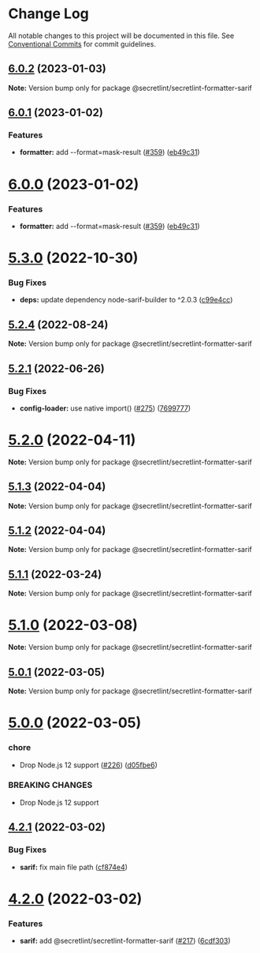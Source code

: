 # Change Log

All notable changes to this project will be documented in this file.
See [Conventional Commits](https://conventionalcommits.org) for commit guidelines.

## [6.0.2](https://github.com/secretlint/secretlint/compare/v6.0.1...v6.0.2) (2023-01-03)

**Note:** Version bump only for package @secretlint/secretlint-formatter-sarif

## [6.0.1](https://github.com/secretlint/secretlint/compare/v5.3.0...v6.0.1) (2023-01-02)

### Features

* **formatter:** add --format=mask-result ([#359](https://github.com/secretlint/secretlint/issues/359)) ([eb49c31](https://github.com/secretlint/secretlint/commit/eb49c314ba45048a6b2d40e90fa4d0f5f82ca1d0))

# [6.0.0](https://github.com/secretlint/secretlint/compare/v5.3.0...v6.0.0) (2023-01-02)

### Features

* **formatter:** add --format=mask-result ([#359](https://github.com/secretlint/secretlint/issues/359)) ([eb49c31](https://github.com/secretlint/secretlint/commit/eb49c314ba45048a6b2d40e90fa4d0f5f82ca1d0))

# [5.3.0](https://github.com/secretlint/secretlint/compare/v5.2.4...v5.3.0) (2022-10-30)

### Bug Fixes

* **deps:** update dependency node-sarif-builder to ^2.0.3 ([c99e4cc](https://github.com/secretlint/secretlint/commit/c99e4cc461bb469ea339db248cff68df89ba5fdc))

## [5.2.4](https://github.com/secretlint/secretlint/compare/v5.2.3...v5.2.4) (2022-08-24)

**Note:** Version bump only for package @secretlint/secretlint-formatter-sarif

## [5.2.1](https://github.com/secretlint/secretlint/compare/v5.2.0...v5.2.1) (2022-06-26)

### Bug Fixes

* **config-loader:** use native import() ([#275](https://github.com/secretlint/secretlint/issues/275)) ([7699777](https://github.com/secretlint/secretlint/commit/769977776eaa5bd8b663106195f88d7e3070d1d6))

# [5.2.0](https://github.com/secretlint/secretlint/compare/v5.1.3...v5.2.0) (2022-04-11)

**Note:** Version bump only for package @secretlint/secretlint-formatter-sarif

## [5.1.3](https://github.com/secretlint/secretlint/compare/v5.1.1...v5.1.3) (2022-04-04)

**Note:** Version bump only for package @secretlint/secretlint-formatter-sarif

## [5.1.2](https://github.com/secretlint/secretlint/compare/v5.1.1...v5.1.2) (2022-04-04)

**Note:** Version bump only for package @secretlint/secretlint-formatter-sarif

## [5.1.1](https://github.com/secretlint/secretlint/compare/v5.1.0...v5.1.1) (2022-03-24)

**Note:** Version bump only for package @secretlint/secretlint-formatter-sarif

# [5.1.0](https://github.com/secretlint/secretlint/compare/v5.0.1...v5.1.0) (2022-03-08)

**Note:** Version bump only for package @secretlint/secretlint-formatter-sarif

## [5.0.1](https://github.com/secretlint/secretlint/compare/v5.0.0...v5.0.1) (2022-03-05)

**Note:** Version bump only for package @secretlint/secretlint-formatter-sarif

# [5.0.0](https://github.com/secretlint/secretlint/compare/v4.2.1...v5.0.0) (2022-03-05)

### chore

* Drop Node.js 12 support ([#226](https://github.com/secretlint/secretlint/issues/226)) ([d05fbe6](https://github.com/secretlint/secretlint/commit/d05fbe672bc0554a4fac98dd886b080fa6ea4e6d))

### BREAKING CHANGES

* Drop Node.js 12 support

## [4.2.1](https://github.com/secretlint/secretlint/compare/v4.2.0...v4.2.1) (2022-03-02)

### Bug Fixes

* **sarif:** fix main file path ([cf874e4](https://github.com/secretlint/secretlint/commit/cf874e4a18c598af02b78a439c026a5099750844))

# [4.2.0](https://github.com/secretlint/secretlint/compare/v4.1.4...v4.2.0) (2022-03-02)

### Features

* **sarif:** add @secretlint/secretlint-formatter-sarif ([#217](https://github.com/secretlint/secretlint/issues/217)) ([6cdf303](https://github.com/secretlint/secretlint/commit/6cdf303073d0686a1d5ac0004e1365b1b8a70205))
